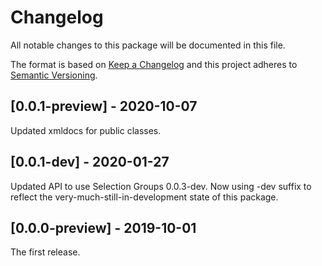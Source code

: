 # Changelog
All notable changes to this package will be documented in this file.

The format is based on [Keep a Changelog](http://keepachangelog.com/en/1.0.0/)
and this project adheres to [Semantic Versioning](http://semver.org/spec/v2.0.0.html).

## [0.0.1-preview] - 2020-10-07

Updated xmldocs for public classes.

## [0.0.1-dev] - 2020-01-27

Updated API to use Selection Groups 0.0.3-dev. Now using -dev suffix to reflect the very-much-still-in-development state of this package.

## [0.0.0-preview] - 2019-10-01

The first release.

